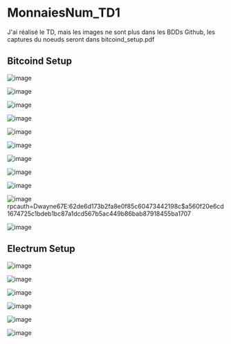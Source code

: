 # MonnaiesNum_TD1

J'ai réalisé le TD, mais les images ne sont plus dans les BDDs Github, les captures du noeuds seront dans bitcoind_setup.pdf
## Bitcoind Setup
![image](https://github.com/user-attachments/assets/29345f16-a8fd-43ec-8dc5-08c42f288109)

![image](https://github.com/user-attachments/assets/5d49c4df-f23e-42f1-9973-4304f799ba4f)

![image](https://github.com/user-attachments/assets/b9af0223-00ab-4b6a-9ee8-71aab5672f51)

![image](https://github.com/user-attachments/assets/de4f4595-fce9-4cb9-8826-022060786dd2)

![image](https://github.com/user-attachments/assets/1184e7cc-a512-42e0-aefd-04cfcec9d105)

![image](https://github.com/user-attachments/assets/85f6bc4f-4588-4cda-8e01-2446905742ad)

![image](https://github.com/user-attachments/assets/83c9a1d8-e597-4abe-abc5-e31780222f44)

![image](https://github.com/user-attachments/assets/d191b838-f937-48aa-8839-5735ddbc66c6)

![image](https://github.com/user-attachments/assets/0b8b2587-041d-4180-a1e2-f91d3b6b4221)

![image](https://github.com/user-attachments/assets/a7159b95-7f78-41cb-aadc-e785b4590be0)
rpcauth=Dwayne67E:62de6d173b2fa8e0f85c60473442198c$a560f20e6cd1674725c1bdeb1bc87a1dcd567b5ac449b86bab87918455ba1707

![image](https://github.com/user-attachments/assets/5f5e3c32-6834-402b-abd9-8658deb7e52e)

## Electrum Setup

![image](https://github.com/user-attachments/assets/4e818094-2e7e-4ed9-affb-68852b42e46c)

![image](https://github.com/user-attachments/assets/6ed0b3d1-e7bd-475e-a650-d1d6b6d4d482)

![image](https://github.com/user-attachments/assets/c1490a7a-b87c-4f6a-ad18-65760d839c39)


![image](https://github.com/user-attachments/assets/940c800e-c461-42a7-aaf9-7e62cf602c86)

![image](https://github.com/user-attachments/assets/d5dfb6f8-1c63-487c-9fc6-ff672e9652c2)

![image](https://github.com/user-attachments/assets/d38254cc-26d4-4875-b3fd-e36d6c6cd866)

